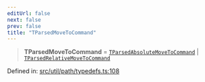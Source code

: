```yaml
---
editUrl: false
next: false
prev: false
title: "TParsedMoveToCommand"
---
```


> **TParsedMoveToCommand** = [`TParsedAbsoluteMoveToCommand`](/api/type-aliases/tparsedabsolutemovetocommand/) \| [`TParsedRelativeMoveToCommand`](/api/type-aliases/tparsedrelativemovetocommand/)

Defined in: [src/util/path/typedefs.ts:108](https://github.com/fabricjs/fabric.js/blob/e114448a1bce9b68a3e1bba337bc0c83a35c1aa5/src/util/path/typedefs.ts#L108)
